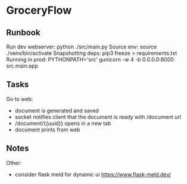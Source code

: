 # GroceryFlow

## Runbook

Run dev webserver: python ./src/main.py
Source env: source ./venv/bin/activate
Snapshotting deps: pip3 freeze > requirements.txt
Running in prod: PYTHONPATH='src' gunicorn -w 4 -b 0.0.0.0:8000 src.main:app


## Tasks

Go to web:
- document is generated and saved
- socket notifies client that the document is ready with /document url
- /document/{{uuid}} opens in a new tab
- document prints from web


## Notes

Other:
- consider flask meld for dynamic ui https://www.flask-meld.dev/
